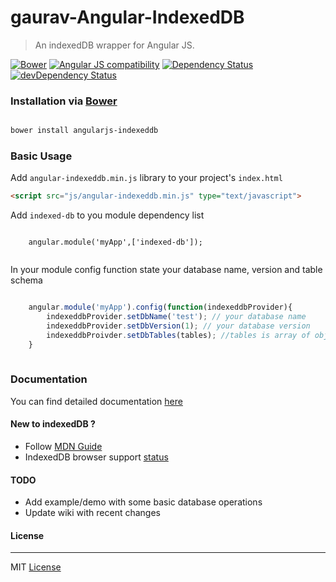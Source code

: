 # gaurav-Angular-IndexedDB

> An indexedDB wrapper for Angular JS.

[![Bower](https://img.shields.io/bower/v/angularjs-indexeddb.svg)]()
[![Angular JS compatibility](https://img.shields.io/badge/angular->=1.2.x-green.svg)]()
[![Dependency Status](https://david-dm.org/gauravgango/gaurav-angular-indexeddb.svg)](https://david-dm.org/gauravgango/gaurav-angular-indexeddb)
[![devDependency Status](https://david-dm.org/gauravgango/gaurav-angular-indexeddb/dev-status.svg)](https://david-dm.org/gauravgango/gaurav-angular-indexeddb#info=devDependencies)


### Installation via [Bower](http://bower.io)

```bash

bower install angularjs-indexeddb

```

### Basic Usage

Add ```angular-indexeddb.min.js``` library to your project's ```index.html```

```html
<script src="js/angular-indexeddb.min.js" type="text/javascript">
```

Add ```indexed-db``` to you module dependency list

````javasript

    angular.module('myApp',['indexed-db']);
    
````

In your module config function state your database name, version and table schema

````javascript

    angular.module('myApp').config(function(indexeddbProvider){
        indexeddbProvider.setDbName('test'); // your database name
        indexeddbProvider.setDbVersion(1); // your database version
        indexeddbProivder.setDbTables(tables); //tables is array of objects contains your schema for various tables
    }
    
````

### Documentation
You can find detailed documentation [here](https://github.com/gauravgango/gaurav-angular-indexeddb/wiki)


#### New to indexedDB ?
* Follow [MDN Guide](https://developer.mozilla.org/en-US/docs/Web/API/IndexedDB_API)
* IndexedDB browser support [status](http://caniuse.com/#feat=indexeddb)


#### TODO
* Add example/demo with some basic database operations
* Update wiki with recent changes


#### License
-------

MIT [License](LICENSE)
